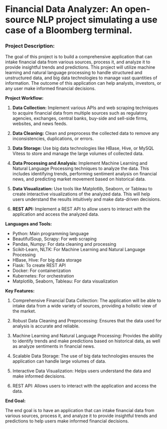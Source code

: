 #  **Financial Data Analyzer**: An open-source NLP project simulating a use case of a Bloomberg terminal. 

### Project Description: 

The goal of this project is to build a comprehensive application that can intake financial data from various sources, process it, and analyze it to provide insightful trends and predictions. This project will utilize machine learning and natural language processing to handle structured and unstructured data, and big data technologies to manage vast quantities of information. The outcome of this application can help analysts, investors, or any user make informed financial decisions.

**Project Workflow:**

1. **Data Collection:** Implement various APIs and web scraping techniques to acquire financial data from multiple sources such as regulatory agencies, exchanges, central banks, buy-side and sell-side firms, websites, and news feeds.

2. **Data Cleaning:** Clean and preprocess the collected data to remove any inconsistencies, duplications, or errors. 

3. **Data Storage:** Use big data technologies like HBase, Hive, or MySQL Vitess to store and manage the large volumes of collected data.

4. **Data Processing and Analysis:** Implement Machine Learning and Natural Language Processing techniques to analyze the data. This includes identifying trends, performing sentiment analysis on financial news, and predicting market movement based on historical data.

5. **Data Visualization:** Use tools like Matplotlib, Seaborn, or Tableau to create interactive visualizations of the analyzed data. This will help users understand the results intuitively and make data-driven decisions.

6. **REST API:** Implement a REST API to allow users to interact with the application and access the analyzed data.

**Languages and Tools:**

- Python: Main programming language
- BeautifulSoup, Scrapy: For web scraping
- Pandas, Numpy: For data cleaning and processing
- Scikit-Learn, NLTK: For Machine Learning and Natural Language Processing
- HBase, Hive: For big data storage
- Flask: To create REST API
- Docker: For containerization
- Kubernetes: For orchestration
- Matplotlib, Seaborn, Tableau: For data visualization

**Key Features:**

1. Comprehensive Financial Data Collection: The application will be able to intake data from a wide variety of sources, providing a holistic view of the market.

2. Robust Data Cleaning and Preprocessing: Ensures that the data used for analysis is accurate and reliable.

3. Machine Learning and Natural Language Processing: Provides the ability to identify trends and make predictions based on historical data, as well as analyze sentiments in financial news.

4. Scalable Data Storage: The use of big data technologies ensures the application can handle large volumes of data.

5. Interactive Data Visualization: Helps users understand the data and make informed decisions.

6. REST API: Allows users to interact with the application and access the data.

**End Goal:**

The end goal is to have an application that can intake financial data from various sources, process it, and analyze it to provide insightful trends and predictions to help users make informed financial decisions.

